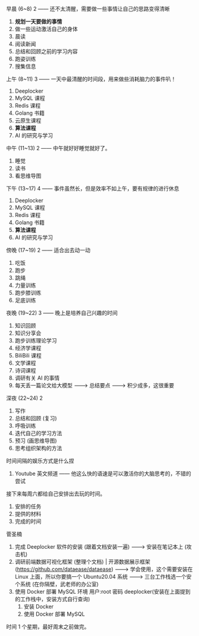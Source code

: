 早晨 (6~8) 2 —— 还不太清醒，需要做一些事情让自己的思路变得清晰

1. **规划一天要做的事情**
2. 做一些运动激活自己的身体
3. 晨读
4. 阅读新闻
5. 总结和回顾之前的学习内容
6. 跑姿训练
7. 搜集信息

上午 (8~11) 3 —— 一天中最清醒的时间段，用来做些消耗脑力的事件叭！

1. Deeplocker
2. MySQL 课程
3. Redis 课程
4. Golang 书籍
5. 云原生课程
6. **算法课程**
7. AI 的研究与学习

中午 (11~13) 2 —— 中午就好好睡觉就好了。

1. 睡觉
2. 读书
3. 看思维导图

下午 (13~17) 4 —— 事件虽然长，但是效率不如上午，要有规律的进行休息

1. Deeplocker
2. MySQL 课程
3. Redis 课程
4. Golang 书籍
5. **算法课程**
6. AI 的研究与学习

傍晚 (17~19) 2 —— 适合出去动一动

1. 吃饭
2. 跑步
3. 跳绳
4. 力量训练
5. 跑步膝训练
6. 足底训练

夜晚 (19~22) 3 —— 晚上是培养自己兴趣的时间

1. 知识回顾
2. 知识分享会
3. 跑步训练理论学习
4. 经济学课程
5. BiliBili 课程
6. 文学课程
7. 诗词课程
8. 调研有关 AI 的事情
9. 每天丢一篇论文给大模型 ---> 总结要点 ---> 积少成多，这很重要

深夜 (22~24) 2

1. 写作
2. 总结和回顾 (复习)
3. 呼吸训练
4. 迭代自己的学习方法
5. 预习 (画思维导图)
6. 思考组织架构的方法

时间间隔的娱乐方式是什么捏

1. Youtube 英文频道 —— 他这么快的语速是可以激活你的大脑思考的，不错的尝试

接下来每周六都给自己安排出去玩的时间。

1. 安排的任务
2. 提供的材料
3. 完成的时间  

菅圣楠

1. 完成 Deeplocker 软件的安装 (跟着文档安装一遍) ---> 安装在笔记本上 (攻击机)
2. 调研前端数据可视化框架 (整理个文档) | 开源数据展示框架 (https://github.com/dataease/dataease) ---> 学会使用，这个需要安装在 Linux 上面，所以你要搞一个 Ubuntu20.04 系统 ---> 三台工作栈选一个安个系统 (在你隔壁，武老师的办公室)
3. 使用 Docker 部署 MySQL 环境 用户:root 密码 deeplocker(安装在上面提到的工作栈中，安装方式自行查询)
	1. 安装 Docker
	2. 使用 Docker 部署 MySQL

时间 1 个星期，最好周末之前做完。
